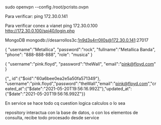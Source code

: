 sudo openvpn --config /root/pcristo.ovpn 

Para verificar:
ping 172.30.0.141

Para verificar conex a vianet
ping  172.30.0.100
http://172.30.0.100/spi40/login.php


MongoDB
mongodb://desarrollos3c:1n9d3s4rr0ll0s@172.30.0.141:27017

{
    "username":"Metallica",
    "password":"rock",
    "fullname":"Metallica Banda",
	"phone": "888-888-888",
	"role": "musica"
}


{
    "username":"pink.floyd",
    "password":"theWall",
    "email":"pink@floyd.com"
}


{"_
    id":{"$oid":"60a6bee0ea2e5a50fa571349"},
    "username":"pink.floyd","password":"theWall","email":"pink@floyd.com","created_at":{"$date":"2021-05-20T19:56:16.992Z"},"updated_at":{"$date":"2021-05-20T19:56:16.992Z"}}









En service se hace todo cq cuestion logica calculos o lo sea

repository interactua con la base de datos, o con los elementos de consulta, recibe todo procesado desde service

